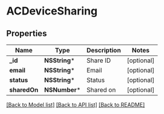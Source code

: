 # ACDeviceSharing

## Properties
Name | Type | Description | Notes
------------ | ------------- | ------------- | -------------
**_id** | **NSString*** | Share ID | [optional] 
**email** | **NSString*** | Email | [optional] 
**status** | **NSString*** | Status | [optional] 
**sharedOn** | **NSNumber*** | Shared on | [optional] 

[[Back to Model list]](../README.md#documentation-for-models) [[Back to API list]](../README.md#documentation-for-api-endpoints) [[Back to README]](../README.md)


